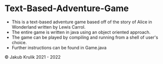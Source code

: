 # Text-Based-Adventure-Game
* This is a text-based adventure game based off of the story of Alice in Wonderland written by Lewis Carrol.
* The entire game is written in java using an object oriented approach.
* The game can be played by compiling and running from a shell of user's choice.
* Further instructions can be found in Game.java

© Jakub Krulik 2021 - 2022
